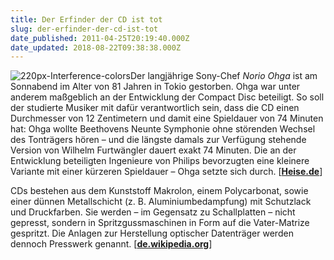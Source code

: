 ```yaml
---
title: Der Erfinder der CD ist tot
slug: der-erfinder-der-cd-ist-tot
date_published: 2011-04-25T20:19:40.000Z
date_updated: 2018-08-22T09:38:38.000Z
---
```


![220px-Interference-colors](//picdump.thafaker.de/2011/04/220px-Interference-colors.jpg)Der langjährige Sony-Chef *Norio Ohga* ist am Sonnabend im Alter von 81 Jahren in Tokio gestorben. Ohga war unter anderem maßgeblich an der Entwicklung der Compact Disc beteiligt. So soll der studierte Musiker mit dafür verantwortlich sein, dass die CD einen Durchmesser von 12 Zentimetern und damit eine Spieldauer von 74 Minuten hat: Ohga wollte Beethovens Neunte Symphonie ohne störenden Wechsel des Tonträgers hören – und die längste damals zur Verfügung stehende Version von Wilhelm Furtwängler dauert exakt 74 Minuten. Die an der Entwicklung beteiligten Ingenieure von Philips bevorzugten eine kleinere Variante mit einer kürzeren Spieldauer – Ohga setzte sich durch. [[**Heise.de**](http://www.heise.de/newsticker/meldung/Der-Vater-der-CD-ist-tot-1232335.html)]

CDs bestehen aus dem Kunststoff Makrolon, einem Polycarbonat, sowie einer dünnen Metallschicht (z. B. Aluminiumbedampfung) mit Schutzlack und Druckfarben. Sie werden – im Gegensatz zu Schallplatten – nicht gepresst, sondern in Spritzgussmaschinen in Form auf die Vater-Matrize gespritzt. Die Anlagen zur Herstellung optischer Datenträger werden dennoch Presswerk genannt. [**[de.wikipedia.org](http://de.wikipedia.org/wiki/Compact_Disc)**]
